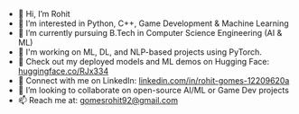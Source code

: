 - 👋 Hi, I’m Rohit
- 👀 I’m interested in Python, C++, Game Development & Machine Learning  
- 🌱 I’m currently pursuing B.Tech in Computer Science Engineering (AI & ML)  
- 💼 I'm working on ML, DL, and NLP-based projects using PyTorch.
- 🤖 Check out my deployed models and ML demos on Hugging Face: [huggingface.co/RJx334](https://huggingface.co/RJx334)  
- 💼 Connect with me on LinkedIn: [linkedin.com/in/rohit-gomes-12209620a](https://www.linkedin.com/in/rohit-gomes-12209620a)  
- 💞️ I’m looking to collaborate on open-source AI/ML or Game Dev projects  
- 📫 Reach me at: gomesrohit92@gmail.com  

<!---
RohitXJ/RohitXJ is a ✨ special ✨ repository because its `README.md` (this file) appears on your GitHub profile.
You can click the Preview link to take a look at your changes.
--->
